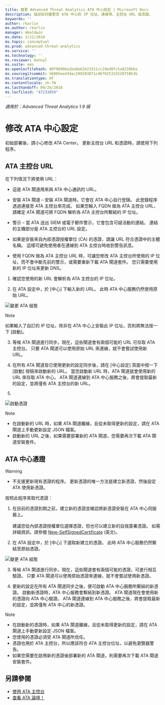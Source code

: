 ```yaml
---
title: 變更 Advanced Threat Analytics ATA 中心設定 | Microsoft Docs
description: 描述如何變更您 ATA 中心的 IP 位址、連接埠、主控台 URL 或憑證。
keywords: ''
author: rkarlin
ms.author: rkarlin
manager: mbaldwin
ms.date: 3/21/2018
ms.topic: conceptual
ms.prod: advanced-threat-analytics
ms.service: ''
ms.technology: ''
ms.reviewer: bennyl
ms.suite: ems
ms.openlocfilehash: 80f96966a1ba9e62b23311cc19ed8fc5a8210bba
ms.sourcegitcommit: 56065ee43dac299203871cd6f025315520750b3b
ms.translationtype: HT
ms.contentlocale: zh-TW
ms.lasthandoff: 09/26/2018
ms.locfileid: "47233859"
---
```

*適用於：Advanced Threat Analytics 1.9 版*



# <a name="modifying-the-ata-center-configuration"></a>修改 ATA 中心設定


初始部署後，請小心修改 ATA Center。 更新主控台 URL 和憑證時，請使用下列程序。

## <a name="the-ata-console-url"></a>ATA 主控台 URL

在下列情況下將使用 URL：

-   這是 ATA 閘道用來與 ATA 中心通訊的 URL。

- 安裝 ATA 閘道 – 安裝 ATA 閘道時，它會在 ATA 中心自行登錄。 此登錄程序透過連接至 ATA 主控台來完成。 如果您輸入 FQDN 做為 ATA 主控台 URL，請確定 ATA 閘道可將 FQDN 解析為 ATA 主控台所繫結的 IP 位址。

-   警示 – 當 ATA 送出 SIEM 或電子郵件警示，它會包含可疑活動的連結。 連結的主機部分是 ATA 主控台的 URL 設定。

-   如果是安裝來自內部憑證授權單位 (CA) 的憑證，請讓 URL 符合憑證中的主體名稱。 這樣可避免使用者在連線到 ATA 主控台時收到警告訊息。

-   使用 FQDN 做為 ATA 主控台 URL 時，可讓您修改 ATA 主控台所使用的 IP 位址，而不會中斷先前的警示，或需要重新下載 ATA 閘道套件。 您只需要使用新的 IP 位址來更新 DNS。

1. 確認您使用的新 URL 會解析為 ATA 主控台的 IP 位址。

2. 在 ATA 設定中，於 [中心] 下輸入新的 URL。 此時 ATA 中心服務仍然使用原始 URL。 

 ![變更 ATA 組態](media/change-center-config.png)

  > [!NOTE]
  > 如果輸入了自訂的 IP 位址，除非在 ATA 中心上安裝此 IP 位址，否則將無法按一下 [啟動]。
    
3. 等候 ATA 閘道進行同步。現在，這些閘道會有兩個可能的 URL 可存取 ATA 主控台。 只要 ATA 閘道可以使用原始 URL 來連線，就不會嘗試使用新 URL。

4. 在所有 ATA 閘道皆已使用更新的設定同步後，請在 [中心設定] 頁面中按一下 [啟動] 按鈕來啟動新的 URL。 當您啟動新 URL 時，ATA 閘道就會使用新的 URL 來存取 ATA 中心。 ATA 閘道連線到 ATA 中心服務之後，將會提取最新的設定，並將僅有 ATA 主控台的新 URL。 
5. 
 ![啟動憑證](media/center-activation.png)

> [!NOTE]
> -   在啟動新的 URL 時，如果 ATA 閘道離線，且從未取得更新的設定，請在 ATA 閘道上手動更新設定 JSON 檔案。
> -   啟動新的 URL 之後，如果需要部署新的 ATA 閘道，您需要再次下載 ATA 閘道安裝套件。


## <a name="the-ata-center-certificate"></a>ATA 中心憑證

> [!WARNING]
> - 不支援更新現有憑證的程序。 更新憑證的唯一方法是建立新憑證，然後設定 ATA 使用新憑證。


按照此程序來取代憑證：

1. 在目前的憑證到期之前，建立新的憑證並確認將新憑證安裝在 ATA 中心伺服器上。 <br></br>建議您從內部憑證授權單位選擇憑證，但也可以建立新的自我簽署憑證。 如需詳細資訊，請參閱 [New-SelfSignedCertificate](https://technet.microsoft.com/itpro/powershell/windows/pkiclient/new-selfsignedcertificate) \(英文\)。

2. 在 ATA 設定中，於 [中心] 下選取新建立的憑證。 此時 ATA 中心服務仍然繫結至原始憑證。 

 ![變更 ATA 組態](media/change-center-config.png)

3. 等候 ATA 閘道進行同步。現在，這些閘道會有兩個可能的憑證，可進行相互驗證。 只要 ATA 閘道可以使用原始憑證來連線，就不會嘗試使用新憑證。

4. 更新的設定在所有 ATA 閘道同步之後，便可啟動 ATA 中心服務所繫結的新憑證。 啟動新憑證時，ATA 中心服務會繫結到新憑證。 ATA 閘道現在會使用新的憑證向 ATA 中心驗證。 ATA 閘道連線到 ATA 中心服務之後，將會提取最新的設定，並將僅有 ATA 中心的新憑證。 

> [!NOTE]
> -   在啟動新的憑證時，如果 ATA 閘道離線，且從未取得更新的設定，請在 ATA 閘道上手動更新設定 JSON 檔案。
> -   您使用的憑證必須受 ATA 閘道所信任。
> -   憑證也用於 ATA 主控台，所以應該符合 ATA 主控台位址，以避免瀏覽器警告。
> -   如果您需要在啟用新的憑證後部署新的 ATA 閘道，則需要再次下載 ATA 閘道安裝套件。



 
## <a name="see-also"></a>另請參閱
- [使用 ATA 主控台](working-with-ata-console.md)
- [查看 ATA 論壇！](https://aka.ms/ata-forum)
